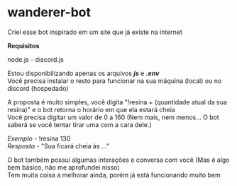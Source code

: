 # wanderer-bot
Criei esse bot inspirado em um site que já existe na internet

**Requisitos**

node.js - discord.js

Estou disponibilizando apenas os arquivos **_js_** e **_.env_**<br>
Você precisa instalar o resto para funcionar na sua máquina (local) ou no discord (hospedado)

A proposta é muito simples, você digita "!resina + (quantidade atual da sua resina)" e o bot retorna o horário em que ela estará cheia<br>
Você precisa digitar um valor de 0 a 160 (Nem mais, nem menos... O bot saberá se você tentar tirar uma com a cara dele.)

*Exemplo* - !resina 130<br>
*Resposta* - "Sua ficará cheia às ..."

O bot também possui algumas interações e conversa com você (Mas é algo bem básico, não me aprofundei nisso)<br>
Tem muita coisa a melhorar ainda, porém já está funcionando muito bem
